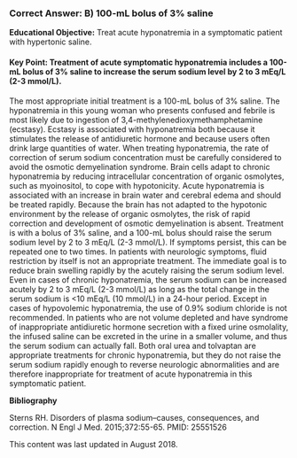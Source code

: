 
### Correct Answer: B) 100-mL bolus of 3% saline 

**Educational Objective:** Treat acute hyponatremia in a symptomatic patient with hypertonic saline.

#### **Key Point:** Treatment of acute symptomatic hyponatremia includes a 100-mL bolus of 3% saline to increase the serum sodium level by 2 to 3 mEq/L (2-3 mmol/L).

The most appropriate initial treatment is a 100-mL bolus of 3% saline. The hyponatremia in this young woman who presents confused and febrile is most likely due to ingestion of 3,4-methylenedioxymethamphetamine (ecstasy). Ecstasy is associated with hyponatremia both because it stimulates the release of antidiuretic hormone and because users often drink large quantities of water. When treating hyponatremia, the rate of correction of serum sodium concentration must be carefully considered to avoid the osmotic demyelination syndrome. Brain cells adapt to chronic hyponatremia by reducing intracellular concentration of organic osmolytes, such as myoinositol, to cope with hypotonicity. Acute hyponatremia is associated with an increase in brain water and cerebral edema and should be treated rapidly. Because the brain has not adapted to the hypotonic environment by the release of organic osmolytes, the risk of rapid correction and development of osmotic demyelination is absent. Treatment is with a bolus of 3% saline, and a 100-mL bolus should raise the serum sodium level by 2 to 3 mEq/L (2-3 mmol/L). If symptoms persist, this can be repeated one to two times.
In patients with neurologic symptoms, fluid restriction by itself is not an appropriate treatment. The immediate goal is to reduce brain swelling rapidly by the acutely raising the serum sodium level. Even in cases of chronic hyponatremia, the serum sodium can be increased acutely by 2 to 3 mEq/L (2-3 mmol/L) as long as the total change in the serum sodium is <10 mEq/L (10 mmol/L) in a 24-hour period. Except in cases of hypovolemic hyponatremia, the use of 0.9% sodium chloride is not recommended. In patients who are not volume depleted and have syndrome of inappropriate antidiuretic hormone secretion with a fixed urine osmolality, the infused saline can be excreted in the urine in a smaller volume, and thus the serum sodium can actually fall.
Both oral urea and tolvaptan are appropriate treatments for chronic hyponatremia, but they do not raise the serum sodium rapidly enough to reverse neurologic abnormalities and are therefore inappropriate for treatment of acute hyponatremia in this symptomatic patient.

**Bibliography**

Sterns RH. Disorders of plasma sodium–causes, consequences, and correction. N Engl J Med. 2015;372:55-65. PMID: 25551526

This content was last updated in August 2018.